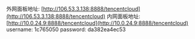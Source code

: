 
外网面板地址: [http://106.53.3.138:8888/tencentcloud](http://106.53.3.138:8888/tencentcloud)
内网面板地址: [http://10.0.24.9:8888/tencentcloud](http://10.0.24.9:8888/tencentcloud)
username: 1c765050
password: da382ea4ec53

